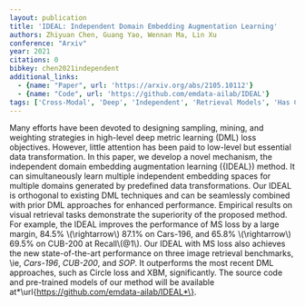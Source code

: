 ```yaml
---
layout: publication
title: 'IDEAL: Independent Domain Embedding Augmentation Learning'
authors: Zhiyuan Chen, Guang Yao, Wennan Ma, Lin Xu
conference: "Arxiv"
year: 2021
citations: 0
bibkey: chen2021independent
additional_links:
  - {name: "Paper", url: 'https://arxiv.org/abs/2105.10112'}
  - {name: "Code", url: 'https://github.com/emdata-ailab/IDEAL'}
tags: ['Cross-Modal', 'Deep', 'Independent', 'Retrieval Models', 'Has Code', 'Similarity Learning', 'Applications']
---
```

Many efforts have been devoted to designing sampling, mining, and weighting
strategies in high-level deep metric learning (DML) loss objectives. However,
little attention has been paid to low-level but essential data transformation.
In this paper, we develop a novel mechanism, the independent domain embedding
augmentation learning (\{IDEAL\}) method. It can simultaneously learn multiple
independent embedding spaces for multiple domains generated by predefined data
transformations. Our IDEAL is orthogonal to existing DML techniques and can be
seamlessly combined with prior DML approaches for enhanced performance.
Empirical results on visual retrieval tasks demonstrate the superiority of the
proposed method. For example, the IDEAL improves the performance of MS loss by
a large margin, 84.5% \\(\rightarrow\\) 87.1% on Cars-196, and 65.8%
\\(\rightarrow\\) 69.5% on CUB-200 at Recall\\(@1\\). Our IDEAL with MS loss also
achieves the new state-of-the-art performance on three image retrieval
benchmarks, \ie, *Cars-196*, *CUB-200*, and *SOP*. It
outperforms the most recent DML approaches, such as Circle loss and XBM,
significantly. The source code and pre-trained models of our method will be
available at*\url\{https://github.com/emdata-ailab/IDEAL*\}.
